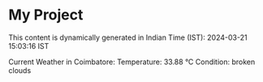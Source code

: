 # My Project

This content is dynamically generated in Indian Time (IST): 2024-03-21 15:03:16 IST


Current Weather in Coimbatore:
Temperature: 33.88 °C
Condition: broken clouds
